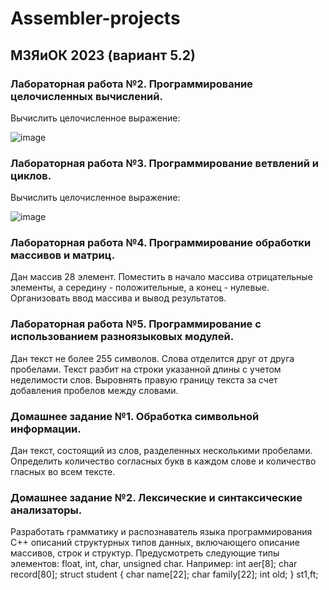 # Assembler-projects
## МЗЯиОК 2023 (вариант 5.2)

### Лабораторная работа №2. Программирование целочисленных вычислений.
Вычислить целочисленное выражение:

![image](https://user-images.githubusercontent.com/74152874/227601596-4432cde2-b3ef-4341-8b1c-6f8da5c8b10a.png)

### Лабораторная работа №3. Программирование ветвлений и циклов.
Вычислить целочисленное выражение:

![image](https://user-images.githubusercontent.com/74152874/227601736-535fd57a-ffa4-42c4-9eab-f901b10377cf.png)

### Лабораторная работа №4. Программирование обработки массивов и матриц.
Дан массив 28 элемент. Поместить в начало массива отрицательные элементы, а середину - положительные, а конец - нулевые. Организовать ввод массива и вывод результатов.

### Лабораторная работа №5. Программирование с использованием разноязыковых модулей.
Дан текст не более 255 символов. Слова отделится друг от друга пробелами. Текст разбит на строки указанной длины с учетом неделимости слов. Выровнять правую границу текста за счет добавления пробелов между словами.

### Домашнее задание №1. Обработка символьной информации.
Дан текст, состоящий из слов, разделенных несколькими пробелами. Определить количество согласных букв в каждом слове и количество гласных во всем тексте.

### Домашнее задание №2. Лексические и синтаксические анализаторы.
Разработать грамматику и распознаватель языка программирования C++ описаний структурных типов данных, включающего описание массивов, строк и структур. Предусмотреть следующие типы элементов: float, int, char, unsigned char. Например:
int aer[8];
char record[80];
struct student { char name[22]; char family[22]; int old; } st1,ft;
